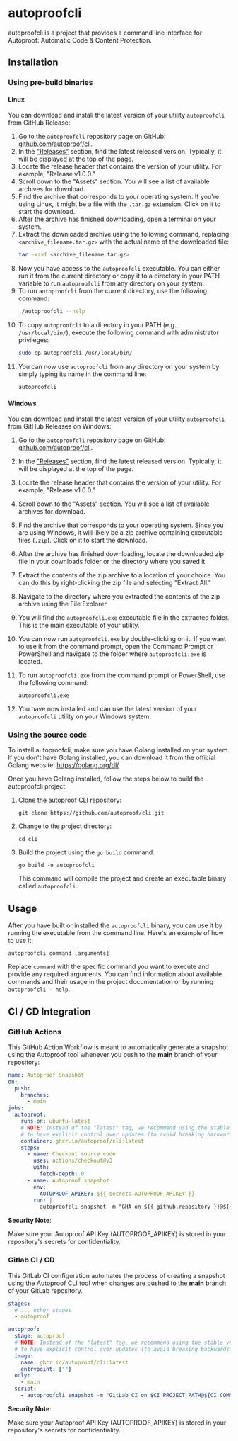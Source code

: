 # autoproofcli

autoproofcli is a project that provides a command line interface for Autoproof: Automatic Code & Content Protection.

## Installation

### Using pre-build binaries

#### Linux

You can download and install the latest version of your utility `autoproofcli` from GitHub Release:

1. Go to the `autoproofcli` repository page on GitHub: [github.com/autoproof/cli](https://github.com/autoproof/cli).
2. In the ["Releases"](https://github.com/Autoproof/cli/releases) section, find the latest released version. 
   Typically, it will be displayed at the top of the page.
3. Locate the release header that contains the version of your utility. For example, "Release v1.0.0."
4. Scroll down to the "Assets" section. You will see a list of available archives for download.
5. Find the archive that corresponds to your operating system. If you're using Linux, it might be a file 
   with the `.tar.gz` extension. Click on it to start the download.
6. After the archive has finished downloading, open a terminal on your system.
7. Extract the downloaded archive using the following command, replacing `<archive_filename.tar.gz>` with the 
   actual name of the downloaded file:
   ```bash
   tar -xzvf <archive_filename.tar.gz> 
   ```
8. Now you have access to the `autoproofcli` executable. You can either run it from the current directory 
   or copy it to a directory in your PATH variable to run `autoproofcli` from any directory on your system. 
9. To run `autoproofcli` from the current directory, use the following command:
    ```bash
    ./autoproofcli --help
    ```
10. To copy `autoproofcli` to a directory in your PATH (e.g., `/usr/local/bin/`), execute the following command 
    with administrator privileges:
    ```bash
    sudo cp autoproofcli /usr/local/bin/
    ```
11. You can now use `autoproofcli` from any directory on your system by simply typing its name in the command line:
    ```bash
    autoproofcli
    ```

#### Windows

You can download and install the latest version of your utility `autoproofcli` from GitHub Releases on Windows:

1. Go to the `autoproofcli` repository page on GitHub: [github.com/autoproof/cli](https://github.com/autoproof/cli).
2. In the ["Releases"](https://github.com/Autoproof/cli/releases) section, find the latest released version.
   Typically, it will be displayed at the top of the page.
3. Locate the release header that contains the version of your utility. For example, "Release v1.0.0."
4. Scroll down to the "Assets" section. You will see a list of available archives for download.
5. Find the archive that corresponds to your operating system. Since you are using Windows, it will likely 
   be a zip archive containing executable files (`.zip`). Click on it to start the download.
6. After the archive has finished downloading, locate the downloaded zip file in your downloads folder or
   the directory where you saved it.
7. Extract the contents of the zip archive to a location of your choice. You can do this by right-clicking 
   the zip file and selecting "Extract All."
8. Navigate to the directory where you extracted the contents of the zip archive using the File Explorer.
9. You will find the `autoproofcli.exe` executable file in the extracted folder. This is the main executable of 
   your utility.
10. You can now run `autoproofcli.exe` by double-clicking on it. If you want to use it from the command prompt, 
    open the Command Prompt or PowerShell and navigate to the folder where `autoproofcli.exe` is located.
11. To run `autoproofcli.exe` from the command prompt or PowerShell, use the following command:

    ```
    autoproofcli.exe
    ```
12. You have now installed and can use the latest version of your `autoproofcli` utility on your Windows system.

### Using the source code

To install autoproofcli, make sure you have Golang installed on your system. 
If you don't have Golang installed, you can download it from the official Golang website: https://golang.org/dl/

Once you have Golang installed, follow the steps below to build the autoproofcli project:

1. Clone the autoproof CLI repository:

   ```
   git clone https://github.com/autoproof/cli.git
   ```

2. Change to the project directory:

   ```
   cd cli
   ```

3. Build the project using the `go build` command:

   ```
   go build -o autoproofcli
   ```

   This command will compile the project and create an executable binary called `autoproofcli`.


## Usage

After you have built or installed the `autoproofcli` binary, you can use it by running the executable from the 
command line. Here's an example of how to use it:

```
autoproofcli command [arguments]
```

Replace `command` with the specific command you want to execute and provide any required arguments. You can find 
information about available commands and their usage in the project documentation or by running `autoproofcli --help`.


## CI / CD Integration

### GitHub Actions

This GitHub Action Workflow is meant to automatically generate a snapshot using the Autoproof tool whenever 
you push to the **main** branch of your repository:

```yaml
name: Autoproof Snapshot
on:
  push:
    branches:
      - main
jobs:
  autoproof:
    runs-on: ubuntu-latest
    # NOTE: Instead of the "latest" tag, we recommend using the stable version tag of the autoproof/cli image 
    # to have explicit control over updates (to avoid breaking backwards compatibility).
    container: ghcr.io/autoproof/cli:latest
    steps:
      - name: Checkout source code
        uses: actions/checkout@v3
        with:
          fetch-depth: 0
      - name: Autoproof snapshot
        env:
          AUTOPROOF_APIKEY: ${{ secrets.AUTOPROOF_APIKEY }}
        run: |
          autoproofcli snapshot -m "GHA on ${{ github.repository }}@${{ github.sha }}: ${{ github.event.head_commit.message }}"
```

**Security Note**:

Make sure your Autoproof API Key (AUTOPROOF_APIKEY) is stored in your repository's secrets for confidentiality.

### Gitlab CI / CD

This GitLab CI configuration automates the process of creating a snapshot using the Autoproof CLI tool when
changes are pushed to the **main** branch of your GitLab repository.

```yaml
stages:
  # ... other stages
  - autoproof

autoproof:
  stage: autoproof
  # NOTE: Instead of the "latest" tag, we recommend using the stable version tag of the autoproof/cli image 
  # to have explicit control over updates (to avoid breaking backwards compatibility).
  image: 
    name: ghcr.io/autoproof/cli:latest
    entrypoint: [""]
  only:
    - main
  script:
    - autoproofcli snapshot -m "GitLab CI on $CI_PROJECT_PATH@${CI_COMMIT_SHA}: $CI_COMMIT_TITLE"
```

**Security Note**:

Make sure your Autoproof API Key (AUTOPROOF_APIKEY) is stored in your repository's secrets for confidentiality.
